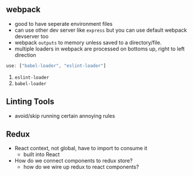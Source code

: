 ## webpack

* good to have seperate environment files
* can use other dev server like `express` but you can use default webpack devserver too
* webpack `outputs` to memory unless saved to a directory/file.
* multiple loaders in webpack are processed on bottoms up, right to left direction

```js
use: ["babel-loader", "eslint-loader"]
```

1. `eslint-loader`
2. `babel-loader`


## Linting Tools

* avoid/skip running certain annoying rules

## Redux

* React context, not global, have to import to consume it
  * built into React
* How do we connect components to redux store?
  * how do we wire up redux to react components?